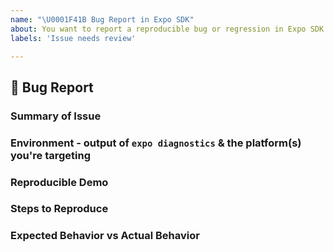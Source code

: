 ```yaml
---
name: "\U0001F41B Bug Report in Expo SDK"
about: You want to report a reproducible bug or regression in Expo SDK.
labels: 'Issue needs review'

---
```


## 🐛 Bug Report

### Summary of Issue <!-- (just a few sentences) -->


### Environment - output of `expo diagnostics` & the platform(s) you're targeting


### Reproducible Demo

<!--
- This should include as little code as possible, please don't simply link your entire project
- Sharing a link to a [Snack](https://snack.expo.io/) is a GREAT way to provide a reproducible demo :) 
- If a reproducible demo, or a complete list of steps from blank project to bug, are not provided, it is very likely your issue will be closed
- If you need more guidance, please see https://stackoverflow.com/help/mcve
-->
<!--
As an added benefit- creating a repro may help you identify the source of the bug, which means we are one step closer to fixing it! Thanks for helping us help you!
-->
 
### Steps to Reproduce


### Expected Behavior vs Actual Behavior



